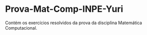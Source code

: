 # Prova-Mat-Comp-INPE-Yuri
Contém os exercícios resolvidos da prova da disciplina Matemática Computacional.
